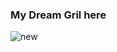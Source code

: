 ### My Dream Gril here

![new](https://user-images.githubusercontent.com/52048710/148998647-cc70b41e-ee41-4c76-99ad-ac5554bcfac7.png)

<!--
**LeftEmotion/LeftEmotion** is a ✨ _special_ ✨ repository because its `README.md` (this file) appears on your GitHub profile.

Here are some ideas to get you started:

- 🔭 I’m currently working on ...
- 🌱 I’m currently learning ...
- 👯 I’m looking to collaborate on ...
- 🤔 I’m looking for help with ...
- 💬 Ask me about ...
- 📫 How to reach me: ...
- 😄 Pronouns: ...
- ⚡ Fun fact: ...
-->

